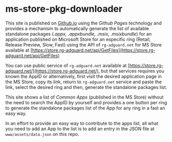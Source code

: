 # ms-store-pkg-downloader
This site is published on [Github.io](https://edgarchinchilla.github.io/ms-store-pkg-downloader/) using the _Github Pages_ technology and provides a mechanism to automatically generate the list of available standalone packages (_.appx, .appxbundle, .msix, .msixbundle_) for an application published on Microsoft Store for an especific ring (Retail, Release Preview, Slow, Fast) using the API of `rg-adguard.net` for MS Store available at [https://store.rg-adguard.net/api/GetFiles](https://store.rg-adguard.net/api/GetFiles)

You can use public service of `rg-adguard.net` available at [https://store.rg-adguard.net/](https://store.rg-adguard.net/), but that services requires you known the AppID or alternatively, first visit the desired application page in the MS Store, copy its link, return to `rg-adguard.net` service and paste the link, select the desired ring and then, generate the standalone packages list.

This site shows a list of _Common Apps_ (published in the MS Store) without the need to search the AppID by yourself and provides a one button per ring to generate the standalone packages list of the App for any ring in a fast an easy way.

In an effort to provide an easy way to contribute to the apps list, all what you need to add an App to the list is to add an entry in the JSON file at `www/assets/data.json` on this repo.
